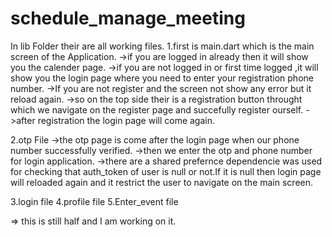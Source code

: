 # schedule_manage_meeting
In lib Folder their are all working files.
1.first is main.dart which is the main screen of the Application.
->if you are logged in already then it will show you the calender page.
->if you are not logged in or first time logged ,it will show you the login page where you need to enter your registration phone number.
->If you are not register and the screen not show any error but it reload again.
->so on the top side their is a registration button throught which we navigate on the register page and succefully register ourself.
->after registration the login page will come again.

2.otp File
->the otp page is come after the login page when our phone number successfully verified.
->then we enter the otp and phone number for login application.
->there are a shared prefernce dependencie was used for checking that auth_token of user is null or not.If it is null then login page will reloaded again and it restrict the user to navigate on the main screen.

3.login file
4.profile file
5.Enter_event file

=> this is still half and I am working on it.
